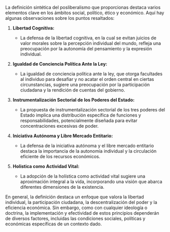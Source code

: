 La definición sintética del posliberalismo que proporcionas destaca varios elementos clave en los ámbitos social, político, ético y económico. Aquí hay algunas observaciones sobre los puntos resaltados:

1. **Libertad Cognitiva:**
   - La defensa de la libertad cognitiva, en la cual se evitan juicios de valor morales sobre la percepción individual del mundo, refleja una preocupación por la autonomía del pensamiento y la expresión individual.

2. **Igualdad de Conciencia Política Ante la Ley:**
   - La igualdad de conciencia política ante la ley, que otorga facultades al individuo para desafiar y no acatar el orden central en ciertas circunstancias, sugiere una preocupación por la participación ciudadana y la rendición de cuentas del gobierno.

3. **Instrumentalización Sectorial de los Poderes del Estado:**
   - La propuesta de instrumentalización sectorial de los tres poderes del Estado implica una distribución específica de funciones y responsabilidades, potencialmente diseñada para evitar concentraciones excesivas de poder.

4. **Iniciativa Autónoma y Libre Mercado Entitario:**
   - La defensa de la iniciativa autónoma y el libre mercado entitario destaca la importancia de la autonomía individual y la circulación eficiente de los recursos económicos.

5. **Holistica como Actividad Vital:**
   - La adopción de la holística como actividad vital sugiere una aproximación integral a la vida, incorporando una visión que abarca diferentes dimensiones de la existencia.

En general, la definición destaca un enfoque que valora la libertad individual, la participación ciudadana, la descentralización del poder y la eficiencia económica. Sin embargo, como con cualquier ideología o doctrina, la implementación y efectividad de estos principios dependerán de diversos factores, incluidas las condiciones sociales, políticas y económicas específicas de un contexto dado.